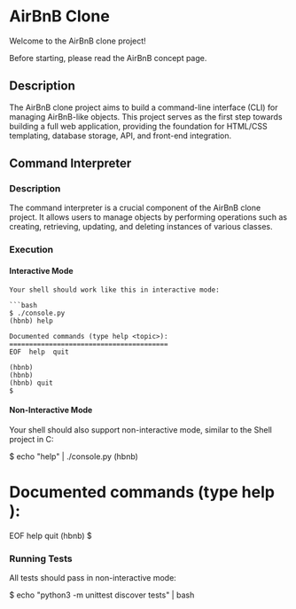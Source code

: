 # AirBnB Clone

Welcome to the AirBnB clone project!

Before starting, please read the AirBnB concept page.

## Description

The AirBnB clone project aims to build a command-line interface (CLI) for managing AirBnB-like objects. This project serves as the first step towards building a full web application, providing the foundation for HTML/CSS templating, database storage, API, and front-end integration.

## Command Interpreter

### Description

The command interpreter is a crucial component of the AirBnB clone project. It allows users to manage objects by performing operations such as creating, retrieving, updating, and deleting instances of various classes.

### Execution

#### Interactive Mode

	Your shell should work like this in interactive mode:

	```bash
	$ ./console.py
	(hbnb) help

	Documented commands (type help <topic>):
	========================================
	EOF  help  quit

	(hbnb) 
	(hbnb) 
	(hbnb) quit
	$

#### Non-Interactive Mode
Your shell should also support non-interactive mode, similar to the Shell project in C:

$ echo "help" | ./console.py
(hbnb)

Documented commands (type help <topic>):
========================================
EOF  help  quit
(hbnb) 
$


### Running Tests
All tests should pass in non-interactive mode:

$ echo "python3 -m unittest discover tests" | bash
